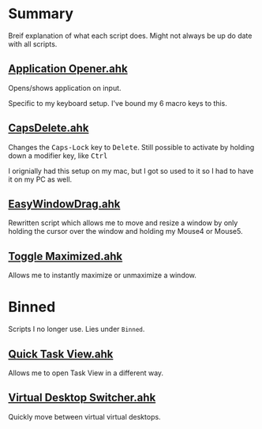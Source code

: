 # Summary
Breif explanation of what each script does. Might not always be up do date with all scripts.

## [Application Opener.ahk](/Scripts/Application%20Opener.ahk)
Opens/shows application on input.

Specific to my keyboard setup. I've bound my 6 macro keys to this.

## [CapsDelete.ahk](/Scripts/CapsDelete.ahk)
Changes the <kbd>Caps-Lock</kbd> key to <kbd>Delete</kbd>. Still possible to activate by holding down a modifier key, like <kbd>Ctrl</kbd>

I orignially had this setup on my mac, but I got so used to it so I had to have it on my PC as well.

## [EasyWindowDrag.ahk](/Scripts/EasyWindowDrag.ahk)
Rewritten script which allows me to move and resize a window by only holding the cursor over the window and holding my Mouse4 or Mouse5.

## [Toggle Maximized.ahk](/Scripts/Toggle%20Maximized.ahk)
Allows me to instantly maximize or unmaximize a window.

# Binned
Scripts I no longer use. Lies under `Binned`.

## [Quick Task View.ahk](/Scripts/Quick%20Task%20View.ahk)
Allows me to open Task View in a different way.

## [Virtual Desktop Switcher.ahk](/Scripts/Virtual%20Desktop%20Switcher.ahk)
Quickly move between virtual virtual desktops.
